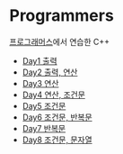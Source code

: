 # Programmers
<a href='https://school.programmers.co.kr/learn/challenges?order=recent&languages=cpp&page=1&levels=0'>프로그래머스</a>에서 연습한 C++

- <a href='https://github.com/DM-09/cpp-practice/tree/main/programmers/Day1'>Day1 출력</a>
- <a href='https://github.com/DM-09/cpp-practice/tree/main/programmers/Day2'>Day2 출력, 연산</a>
- <a href='https://github.com/DM-09/cpp-practice/tree/main/programmers/Day3'>Day3 연산</a>
- <a href='https://github.com/DM-09/cpp-practice/tree/main/programmers/Day4'>Day4 연산, 조건문</a>
- <a href='https://github.com/DM-09/cpp-practice/tree/main/programmers/Day5'>Day5 조건문</a>
- <a href='https://github.com/DM-09/cpp-practice/tree/main/programmers/Day6'>Day6 조건문, 반복문</a>
- <a href='https://github.com/DM-09/cpp-practice/tree/main/programmers/Day7'>Day7 반복문</a>
- <a href='https://github.com/DM-09/cpp-practice/tree/main/programmers/Day8'>Day8 조건문, 문자열</a>
